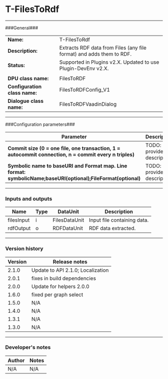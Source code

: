 # T-FilesToRdf #
----------

###General###

|                              |                                                               |
|------------------------------|---------------------------------------------------------------|
|**Name:**                     |T-FilesToRdf                                              |
|**Description:**              |Extracts RDF data from Files (any file format) and adds them to RDF. |
|**Status:**                   |Supported in Plugins v2.X. Updated to use Plugin-DevEnv v2.X.       |
|                              |                                                               |
|**DPU class name:**           |FilesToRDF     | 
|**Configuration class name:** |FilesToRDFConfig_V1                           |
|**Dialogue class name:**      |FilesToRDFVaadinDialog | 

***

###Configuration parameters###


|Parameter                        |Description                             |                                                        
|---------------------------------|----------------------------------------|
|**Commit size (0 = one file, one transaction, 1 = autocommit connection, n = commit every n triples)** |TODO: provide description  |
|**Symbolic name to baseURI and Format map. Line format: symbolicName;baseURI(optional);FileFormat(optional)** |TODO: provide description |

***

### Inputs and outputs ###

|Name                |Type       |DataUnit                         |Description                        |
|--------------------|-----------|---------------------------------|-----------------------------------|
|filesInput |i |FilesDataUnit  |Input file containing data.   |
|rdfOutput|o |RDFDataUnit  |RDF data extracted. | 

***

### Version history ###

|Version            |Release notes                                   |
|-------------------|------------------------------------------------|
|2.1.0              | Update to API 2.1.0; Localization        |
|2.0.1              | fixes in build dependencies |
|2.0.0              | Update for helpers 2.0.0                        |
|1.6.0              | fixed per graph select                          |
|1.5.0              | N/A                                             |
|1.4.0              | N/A                                             |
|1.3.1              | N/A                                             |
|1.3.0              | N/A                                             |


***

### Developer's notes ###

|Author            |Notes                 |
|------------------|----------------------|
|N/A               |N/A                   | 

